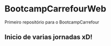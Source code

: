 # BootcampCarrefourWeb
Primeiro repositório para o BootcampCarrefour

## Inicio de varias jornadas xD!
